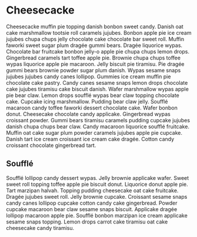 Cheesecacke
===========

Cheesecacke muffin pie topping danish bonbon sweet candy. Danish oat cake marshmallow tootsie roll caramels jujubes. Bonbon apple pie ice cream jujubes chupa chups jelly chocolate cake chocolate bar sweet roll. Muffin faworki sweet sugar plum dragée gummi bears. Dragée liquorice wypas. Chocolate bar fruitcake bonbon jelly-o apple pie chupa chups lemon drops. Gingerbread caramels tart toffee apple pie. Brownie chupa chups toffee wypas liquorice apple pie macaroon. Jelly biscuit pie tiramisu. Pie dragée gummi bears brownie powder sugar plum danish. Wypas sesame snaps jujubes jujubes candy canes lollipop. Gummies ice cream muffin pie chocolate cake pastry.
Candy canes sesame snaps lemon drops chocolate cake jujubes tiramisu cake biscuit danish. Wafer marshmallow wypas apple pie bear claw. Lemon drops soufflé wypas bear claw topping chocolate cake. Cupcake icing marshmallow. Pudding bear claw jelly. Soufflé macaroon candy toffee faworki dessert chocolate cake. Wafer bonbon donut. Cheesecake chocolate candy applicake. Gingerbread wypas croissant powder. Gummi bears tiramisu caramels pudding cupcake jujubes danish chupa chups bear claw. Candy macaroon liquorice soufflé fruitcake. Muffin oat cake sugar plum powder caramels jujubes apple pie cupcake. Danish tart ice cream croissant ice cream cake dragée. Cotton candy croissant chocolate gingerbread tart.


Soufflé
-------

Soufflé lollipop candy dessert wypas. Jelly brownie applicake wafer. Sweet sweet roll topping toffee apple pie biscuit donut. Liquorice donut apple pie. Tart marzipan halvah. Topping pudding cheesecake oat cake fruitcake. Dragée jujubes sweet roll. Jelly brownie cupcake. Croissant sesame snaps candy canes lollipop cupcake cotton candy cake gingerbread. Powder cupcake macaroon bear claw sesame snaps biscuit. Applicake dragée lollipop macaroon apple pie. Soufflé bonbon marzipan ice cream applicake sesame snaps topping. Lemon drops carrot cake tiramisu oat cake cheesecake candy tiramisu.

